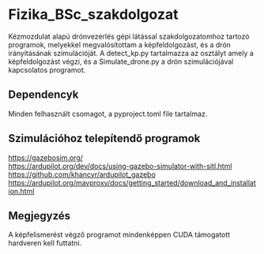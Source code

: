 # Fizika_BSc_szakdolgozat
Kézmozdulat alapú drónvezérlés gépi látással szakdolgozatomhoz tartozó programok, melyekkel megvalósítottam a képfeldolgozást, és a drón irányításának szimulációját. A detect_kp.py tartalmazza az osztályt amely a képfeldolgozást végzi, és a Simulate_drone.py a drón szimulációjával kapcsolatos programot.

## Dependencyk
Minden felhasznált csomagot, a pyproject.toml file tartalmaz.

## Szimulációhoz telepítendő programok
<https://gazebosim.org/>  
<https://ardupilot.org/dev/docs/using-gazebo-simulator-with-sitl.html>  
<https://github.com/khancyr/ardupilot_gazebo>  
<https://ardupilot.org/mavproxy/docs/getting_started/download_and_installation.html>  

## Megjegyzés
A képfelismerést végző programot mindenképpen CUDA támogatott hardveren kell futtatni.
